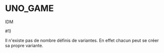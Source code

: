 # UNO_GAME
IDM


#1)

Il n'existe pas de nombre définis de variantes. En effet chacun peut se créer sa propre variante.
